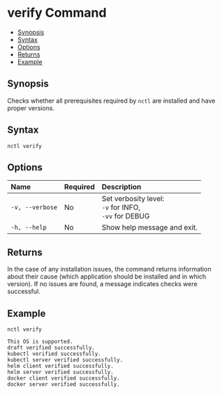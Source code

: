 # verify Command

- [Synopsis](#synopsis)
- [Syntax](#synopsis)
- [Options](#options)
- [Returns](#returns)
- [Example](#example)  

## Synopsis

Checks whether all prerequisites required by `nctl` are installed and have proper versions.  

## Syntax

`nctl verify`

## Options

| Name | Required | Description | 
|:--- |:--- |:--- |
|`-v, --verbose`| No | Set verbosity level: <br>`-v` for INFO, <br>`-vv` for DEBUG |
|`-h, --help` | No | Show help message and exit. |



## Returns

In the case of any installation issues, the command returns information about their cause (which application should be installed and in which version). If no issues are found, a message indicates checks were successful. 

## Example

`nctl verify`


```
This OS is supported.
draft verified successfully.
kubectl verified successfully.
kubectl server verified successfully.
helm client verified successfully.
helm server verified successfully.
docker client verified successfully.
docker server verified successfully.
```


